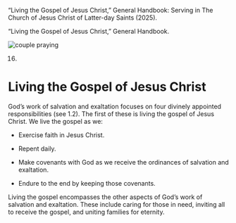 “Living the Gospel of Jesus Christ,” General Handbook: Serving in The Church
of Jesus Christ of Latter-day Saints (2025).

“Living the Gospel of Jesus Christ,” General Handbook.

![couple
praying](https://www.churchofjesuschrist.org/imgs/e6cf36de4b2b11eda354eeeeac1ee442737984a9/full/%21100%2C/0/default)

16.

# Living the Gospel of Jesus Christ

God’s work of salvation and exaltation focuses on four divinely appointed
responsibilities (see 1.2). The first of these is living the gospel of Jesus
Christ. We live the gospel as we:

  * Exercise faith in Jesus Christ.

  * Repent daily.

  * Make covenants with God as we receive the ordinances of salvation and exaltation.

  * Endure to the end by keeping those covenants.

Living the gospel encompasses the other aspects of God’s work of salvation and
exaltation. These include caring for those in need, inviting all to receive
the gospel, and uniting families for eternity.

